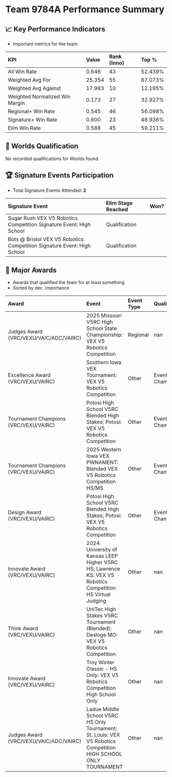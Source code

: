 # Team 9784A Performance Summary

## 📈 Key Performance Indicators
- Important metrics for the team

| KPI | Value | Rank (Inno) | Top % |
|:---|:-----|:----|:-----|
| All Win Rate | 0.646 | 43 | 52.439% |
| Weighted Avg For | 25.354 | 55 | 67.073% |
| Weighted Avg Against | 17.983 | 10 | 12.195% |
| Weighted Normalized Win Margin | 0.173 | 27 | 32.927% |
| Regional+ Win Rate | 0.545 | 46 | 56.098% |
| Signature+ Win Rate | 0.600 | 23 | 48.936% |
| Elim Win Rate | 0.588 | 45 | 59.211% |


## 🎯 Worlds Qualification
No recorded qualifications for Worlds found.

## 🏆 Signature Events Participation
- Total Signature Events Attended: **2**

| Signature Event | Elim Stage Reached | Won? |
|:----------------|:-------------------|:----|
| Sugar Rush VEX V5 Robotics Competition Signature Event: High School | Qualification |  |
| Bots @ Bristol VEX V5 Robotics Competition Signature Event: High School | Qualification |  |


## 🥇 Major Awards
- Awards that qualified the team for at least something
- Sorted by dec. importance

| Award | Event | Event Type | Qualification |
|:------|:------|:-----------|:--------------|
| Judges Award (VRC/VEXU/VAIC/ADC/VAIRC) | 2025 Missouri V5RC High School State Championship: VEX V5 Robotics Competition | Regional | nan |
| Excellence Award (VRC/VEXU/VAIRC) | Southern Iowa VEX Tournament: VEX V5 Robotics Competition | Other | Event Region Championship |
| Tournament Champions (VRC/VEXU/VAIRC) | Potosi High School V5RC Blended High Stakes; Potosi: VEX V5 Robotics Competition | Other | Event Region Championship |
| Tournament Champions (VRC/VEXU/VAIRC) | 2025 Western Iowa VEX PWNAMENT: Blended VEX V5 Robotics Competition  HS/MS | Other | Event Region Championship |
| Design Award (VRC/VEXU/VAIRC) | Potosi High School V5RC Blended High Stakes; Potosi: VEX V5 Robotics Competition | Other | Event Region Championship |
| Innovate Award (VRC/VEXU/VAIRC) | 2024 University of Kansas LEEP Higher V5RC HS; Lawrence KS: VEX V5 Robotics Competition HS Virtual Judging | Other | nan |
| Think Award (VRC/VEXU/VAIRC) | UniTec High Stakes V5RC Tournament (Blended); Desloge MO: VEX V5 Robotics Competition | Other | nan |
| Innovate Award (VRC/VEXU/VAIRC) | Troy Winter Classic - HS Only: VEX V5 Robotics Competition High School Only | Other | nan |
| Judges Award (VRC/VEXU/VAIC/ADC/VAIRC) | Ladue Middle School V5RC HS Only Tournament; St. Louis: VEX V5 Robotics Competition HIGH SCHOOL ONLY TOURNAMENT | Other | nan |

